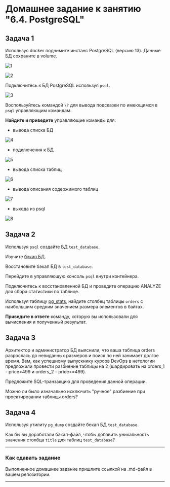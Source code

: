 # Домашнее задание к занятию "6.4. PostgreSQL"

## Задача 1

Используя docker поднимите инстанс PostgreSQL (версию 13). Данные БД сохраните в volume.

![1](https://user-images.githubusercontent.com/57503209/185491375-312292a7-6f29-4e3d-ad12-b7d0de82f6a4.jpg)

![2](https://user-images.githubusercontent.com/57503209/185492360-4b758312-1405-4a7b-aec6-daf397d055b0.jpg)

Подключитесь к БД PostgreSQL используя `psql`.

![3](https://user-images.githubusercontent.com/57503209/185491920-47cdf633-835f-4f12-846c-52beb0894d10.jpg)

Воспользуйтесь командой `\?` для вывода подсказки по имеющимся в `psql` управляющим командам.

**Найдите и приведите** управляющие команды для:
- вывода списка БД

![4](https://user-images.githubusercontent.com/57503209/185492086-b1430460-3b5d-4afb-a5e6-7cb8098b2df3.jpg)

- подключения к БД

![5](https://user-images.githubusercontent.com/57503209/185492118-663a05d3-ce36-4a8c-a2b8-30f403dd257c.jpg)

- вывода списка таблиц

![6](https://user-images.githubusercontent.com/57503209/185492214-4cac98ef-add9-44ab-87f6-cdc51d9571fb.jpg)

- вывода описания содержимого таблиц

![7](https://user-images.githubusercontent.com/57503209/185492228-f63c8401-ae26-4e03-8c65-0ac92e36b1fa.jpg)

- выхода из psql

![8](https://user-images.githubusercontent.com/57503209/185492247-3f8d957c-d74f-40da-954f-6c8ab19b24d6.jpg)

## Задача 2

Используя `psql` создайте БД `test_database`.

Изучите [бэкап БД](https://github.com/netology-code/virt-homeworks/tree/master/06-db-04-postgresql/test_data).

Восстановите бэкап БД в `test_database`.

Перейдите в управляющую консоль `psql` внутри контейнера.

Подключитесь к восстановленной БД и проведите операцию ANALYZE для сбора статистики по таблице.

Используя таблицу [pg_stats](https://postgrespro.ru/docs/postgresql/12/view-pg-stats), найдите столбец таблицы `orders` 
с наибольшим средним значением размера элементов в байтах.

**Приведите в ответе** команду, которую вы использовали для вычисления и полученный результат.

## Задача 3

Архитектор и администратор БД выяснили, что ваша таблица orders разрослась до невиданных размеров и
поиск по ней занимает долгое время. Вам, как успешному выпускнику курсов DevOps в нетологии предложили
провести разбиение таблицы на 2 (шардировать на orders_1 - price>499 и orders_2 - price<=499).

Предложите SQL-транзакцию для проведения данной операции.

Можно ли было изначально исключить "ручное" разбиение при проектировании таблицы orders?

## Задача 4

Используя утилиту `pg_dump` создайте бекап БД `test_database`.

Как бы вы доработали бэкап-файл, чтобы добавить уникальность значения столбца `title` для таблиц `test_database`?

---

### Как cдавать задание

Выполненное домашнее задание пришлите ссылкой на .md-файл в вашем репозитории.

---
